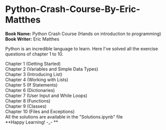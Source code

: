 # Python-Crash-Course-By-Eric-Matthes
**Book Name:** Python Crash Course (Hands on introduction to programming) \
**Book Writer:** Eric Matthes

Python is an incredible language to learn. Here I've solved all the exercise questions of chapter 1 to 10.

Chapter 1 (Getting Started) \
Chapter 2 (Variables and Simple Data Types) \
Chapter 3 (Introducing List) \
Chapter 4 (Working with Lists) \
Chapter 5 (If Statements) \
Chapter 6 (Dictionaries) \
Chapter 7 (User Input and While Loops) \
Chapter 8 (Functions) \
Chapter 9 (Classes) \
Chapter 10 (Files and Exceptions) \
All the solutions are available in the "Solutions.ipynb" file \
**Happy Learning! -_- **
